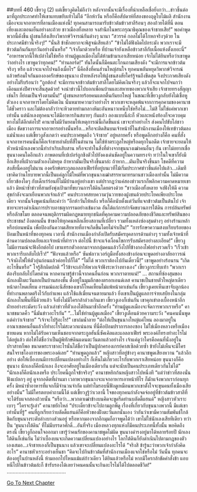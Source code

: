 ##บทที่ 460 เขี้ยวงู (2)
แต่เขี้ยวงูคิดไม่ถึงว่า หลังจากนั้นจะมีเรื่องที่น่าเหลือเชื่อยิ่งกว่า...ข่าวชิ้นต่อมาที่ถูกประกาศทำให้เขาแทบขยับเท้าไม่ได้
“อีกห้าวัน หรือก็คือสัปดาห์ที่สองของฤดูใบไม้ผลิ สำนักงานเมืองจะแจกอาหารที่ลานเมืองแห่งนี้! ทุกคนสามารถมารับข้าวต้มข้าวสาลีร้อนๆ สองถ้วยได้ที่นี่ ตอนเที่ยงและตอนเย็นอย่างละถ้วย ชาวเมืองทั้งหลาย จงสำนึกในพระกรุณาธิคุณของเจ้าชายเสีย!”
พอคำพูดพวกนี้ดังขึ้น ฝูงชนก็ส่งเสียงวิพากษ์วิจารณ์กันต่างๆ นานา
“สวรรค์ กอลไม่ได้โกหกจริงๆด้วย ในประกาศมีข่าวนี้จริงๆ!”
“นั่นสิ ข้าชักอยากจะพิสูจน์เสียแล้ว”
“ข้าไม่ได้ฟังผิดไปกระมัง พวกเราจะมีข้าวต้มกินกันทุกวันอย่างนั้นหรือ”
“เจ้าก็มาด้วยหรือ ที่บ้านเจ้ายังเหลือข้าวสาลีกับเนื้อแห้งตั้งเยอะนี่”
“อาหารพวกนี้ให้เปล่าไม่ใช่หรือ ท่านผู้ดูแลเมืองไม่ได้ห้ามข้ามาเอาเสียหน่อย เจ้าไม่ได้ยินหรือว่าเขาพูดว่าอย่างไร เขาพูดว่าทุกคน!”
“ท่านลอร์ด!” ทันใดนั้นก็มีคนตะโกนถามเสียงดัง “จะมีการแจกข้าวต้มจริงๆ หรือ แล้วจะแจกไปจนถึงเมื่อไร”
นี่คือสิ่งที่คนส่วนใหญ่สนใจ ทุกคนพลันหยุดวิพากษ์วิจารณ์ แล้วพร้อมใจกันมององครักษ์ของขุนนาง
ฝ่ายหลังรอให้ฝูงชนสงสัยใคร่รู้จนถึงขีดสุด จึงประกาศเสียงดังอย่างไม่รีบร้อนว่า “ถูกต้อง! จะมีการแจกข้าวต้มข้าวสาลีโดยไม่คิดเงินจริงๆ แล้วก็จะแจกไปจนกว่าเดือนแห่งปีศาจจะสิ้นสุดด้วย! จงนำข่าวนี้ไปบอกเพื่อนบ้านและสหายของพวกเจ้าเสีย เจ้าชายทรงสัญญาเช่นไร ก็ย่อมเป็นจริงตามนั้น!”
ฝูงชนหลายร้อยคนแตกตื่นกันยกใหญ่ ในขณะที่เขี้ยวงูกลับยังไม่เชื่อหูตัวเอง
แจกอาหารโดยไม่คิดเงิน นั่นหมายความว่าอย่างไร พวกเขาจะหลุดพ้นจากการคุกคามของคานาชได้ชั่วคราว และไม่ต้องกลัวว่าจะหิวตายท่ามกลางหิมะอันหนาวเหน็บใช่หรือไม่...ไม่สิ ไม่ใช่แค่พวกเขาเท่านั้น แต่นักเลงทุกคนจะได้มีอาหารกินสบายๆ กันแล้ว ลองแบบนี้ล่ะก็ หัวและหนังท้องก็จะควบคุมหางไม่ได้อีกต่อไป!
คานาชไม่มีวันยอมให้เหตุการณ์นี้เกิดขึ้นแน่ เขาจะทำอย่างไร ส่งคนไปขับไล่ชาวเมือง ขัดขวางการแจกอาหารอย่างนั้นหรือ...หรือจะติดสินบนเจ้าหน้าที่ในสำนักงานเมืองให้เทข้าวต้มลงแม่น้ำแดง
แต่เขี้ยวงูสังเกตว่า คนประกาศพูดถึง ‘เจ้าชาย’ อยู่หลายครั้ง หรือพูดอีกอย่างก็คือ คนที่สั่งแจกอาหารคนนั้นก็คือเจ้าชายลำดับที่สี่ในตำนาน ไม่ใช่ห้าตระกูลใหญ่หรือดยุกในอดีต เจ้าชายจะยอมให้หัวหน้านักเลงพวกนี้ทำกําเริบเสิบสาน หรือจะทำในสิ่งที่ต่างจากขุนนางเฒ่าคนอื่นๆ กัน
เขาไม่อยากเชื่อขุนนางคนใดอีกแล้ว ภาพตอนที่เปเปอร์ถูกชิงตัวไปยังคงเด่นชัดอยู่ในความทรงจำ
ทว่าในใจเขาก็ยังมีอีกเสียงที่เฝ้าถามตัวเองไม่หยุด ถ้าหากมันเป็นจริงขึ้นมาล่ะ ถ้าหาก...มันเป็นจริงขึ้นมา
โชคดีที่ความสงสัยนี้คงอยู่ไม่นาน องครักษ์ตระกูลแอลลาเฟียร์ที่อยู่บนเวทีไม้เริ่มประกาศข่าวชิ้นต่อไปแล้ว...เดิมทีเขาคิดว่านโยบายพวกนี้เป็นแค่ลูกไม้ใหม่ที่พวกขุนนางเฒ่าสรรหามาทรมานชาวเมืองเท่านั้น ไม่มีความเกี่ยวข้องใดๆ กับเด็กเร่ร่อนที่ไม่มีบ้านอยู่อย่างเขา แต่ปรากฏว่าแค่สองข่าวแรกก็พลิกความคาดหมายเขาแล้ว มิหนำซ้ำข่าวที่สามยังพุ่งเป้ามาที่ขบวนการใต้ดินโดยตรงด้วย
“ชาวเมืองทั้งหลาย จงฟังให้ดี ความสุขกำลังจะมาเยือนพวกเจ้าแล้ว!” คนประกาศสยบความวุ่นวายของฝูงชนด้วยประโยคเพียงประโยคเดียว จากนั้นจึงพูดเน้นทีละคำว่า “อีกห้าวันให้หลัง หรือก็คือนับตั้งแต่วันที่แจกข้าวต้มเป็นต้นไป เจ้าชายจะทรงดำเนินการปราบอาชญากรรมอย่างเข้มงวด อันได้แก่การกำจัดขบวนการใต้ดิน การปล้นทรัพย์หรือลักขโมย ตลอดจนพฤติกรรมผิดกฎหมายทุกชนิดที่คุกคามความปลอดภัยของชีวิตและทรัพย์สินของประชาชน! ถึงตอนนั้น ข้าขอให้ทุกคนหลีกเลี่ยงสถานที่เปลี่ยว รวมทั้งแหล่งซ่องสุมต่างๆ อย่างร้านเหล้าหรือบ่อนพนัน เพื่อป้องกันความเสียหายที่อาจเกิดขึ้นโดยไม่จำเป็น!”
“การรักษาความสงบเรียบร้อยของป้อมเป็นหน้าที่ของทุกคน เวลานี้ สำนักงานเมืองกำลังเปิดรับสมัครบุคลากรด้านต่างๆ รวมทั้งเจ้าหน้าที่ด้านความปลอดภัยและเจ้าหน้าที่ตำรวจ ต่อไปนี้ ข้าจะแจ้งเงื่อนไขการรับสมัครอย่างละเอียด!”
เขี้ยวงูไม่มีอารมณ์จะฟังอีกต่อไป เขาแทรกตัวออกมาจากกลุ่มคนแล้ววิ่งไปที่ข้างกองไฟอย่างรวดเร็ว “เร็วเข้า พวกเรารีบกลับไปเร็ว!”
“ฟังจบแล้วหรือ” ซันฟลาวเวอร์ถูมือทั้งสองข้างก่อนจะพูดอย่างอาลัยอาวรณ์ “เจ้าผิงไฟให้ตัวอุ่นก่อนแล้วค่อยไปก็ได้”
“ไม่ได้ พวกเราต้องไปกันเดี๋ยวนี้!” เขาพูดอย่างร้อนรน
“เกิดอะไรขึ้นหรือ” โจรู้สึกผิดปกติ
“ไว้ข้าจะเล่าให้พวกเจ้าฟังระหว่างทางเอง” เขี้ยวงูกระทืบเท้า “พวกเราต้องรีบกลับไปโดยด่วน หากคานาชรู้ข่าวนี้จากคนอื่นก่อน พวกเราตายแน่!”
…
สถานที่ซ่องสุมของนักเลงฝั่งตะวันตกเป็นบ้านสองชั้น ตั้งอยู่ในมุมลึกของตรอกเอนด์เลส
คานาชเป็นชายตัวใหญ่ตาเดียวหน้าตาโหดเหี้ยม อารมณ์และนิสัยของเขาก็โหดเหี้ยมไม่แพ้หน้าตาเช่นกัน เขี้ยวงูเคยเห็นเขาจับลูกน้องที่ทำงานพลาดตรึงไว้กับกำแพง แล้วใช้แส้เฆี่ยนจนตายมาแล้ว ยิ่งเขาเป็นผู้ดูแลการจ่ายเสบียงในกลุ่มนักเลงในพื้นที่นี้ด้วยแล้ว จึงยิ่งไม่มีใครกล้าล่วงเกินเขา
เขี้ยวงูเองก็เช่นกัน เขาคุกเข่าลงเบื้องหน้าอีกฝ่ายอย่างระมัดระวัง แล้วเล่าข่าวที่ตัวเองได้ยินมาซ้ำอีกครั้ง
“ท่านผู้ดูแลเมืองจะจัดการพวกเราหรือ” คานาชขมวดคิ้ว “นี่มันข่าวอะไรกัน”
“...ไม่ใช่ท่านผู้ดูแลเมือง” เขี้ยวงูเตือนด้วยความระวัง “คนคนนั้นพูดแต่คำว่าเจ้าชาย”
“เจ้าจะไปรู้อะไร!” เขาถ่มน้ำลาย “ต่อให้เป็นขุนนางใหญ่แค่ไหน ลองมาอยู่ในอาณาเขตคนอื่นแล้วก็ทำอะไรไม่สะดวกแน่นอน ที่นี่คือป้อมปราการลองซอง ไม่ใช่เมืองหลวงหรือเมืองชายแดน หากไม่ได้รับความเห็นชอบจากตระกูลฮันนี่ซัคเคิลและแอลลาเฟียร์ พระองค์ก็ทรงทำอะไรไม่ได้อยู่แล้ว ต่อให้ได้ชื่อว่าเป็นผู้พิทักษ์ดินแดนตะวันตกแล้วอย่างไร เจ้าแค่ดูว่าใครคือคนที่นั่งอยู่ในปราสาทก็พอ ขนาดพระราชาอะไรนั่นได้ชื่อว่าเป็นผู้ปกครองเกรย์คาสเซิลด้วยซ้ำ ข้ายังไม่เห็นจะมีใครสนใจราชโองการของพระองค์เลย”
“ท่านพูดถูกแล้ว” หญิงสาวที่อยู่ข้างๆ คานาชพูดเสียงหวาน “แล้วอีกอย่าง ต่อให้เบื้องบนมีการเปลี่ยนแปลงอย่างไร ก็เห็นไม่เกี่ยวอะไรกับพวกเราเสียหน่อย ขุนนางก็คือขุนนาง นักเลงก็คือนักเลง ถึงจะอาศัยอยู่ในเมืองเดียวกัน แต่จะนับเป็นคนประเภทเดียวกันไม่ได้”
“นักเลงก็คือนักเลงหรือ ประโยคนี้ถูกใจข้าจริงๆ” คานาชหยิกก้นหญิงสาวไปหนึ่งที “แต่ว่าข่าวที่สองนั่นฟังแปลกๆ อยู่ ดูจากอดีตที่ผ่านมา เวลาพวกขุนนางจะแจกอาหารเอาหน้าทีไร ก็มักแจ้งพวกเราก่อนทุกครั้ง มิหนำซ้ำอาหารที่แจกก็มีจำนวนจำกัด แต่ทำไมรอบนี้ฟังดูเหมือนพวกเขาตั้งใจจะขุนคนทั้งเมืองเสียอย่างนั้น”
ไม่มีใครตอบคำถามนี้ได้ แต่เขี้ยวงูรู้ว่าเวลานี้ ใจของทุกคนกำลังจดจ่ออยู่ที่ข้าวต้มข้าวสาลีที่จะได้รับแจกสองถ้วยนั้น
“หรือว่า...พวกตาเฒ่าข้างบนคิดจะขูดรีดท่านบลัดดี้แฮนด์” หญิงสาวหัวเราะเบาๆ
“ใครจะรู้เล่า” คานาชยักไหล่ “ประเดี๋ยวข้าจะไปถามลูกพี่ดู เรื่องที่เกี่ยวกับขุนนางพวกนี้ มีแต่เขาเท่านั้นที่รู้”
คนที่ถูกเรียกว่าบลัดดี้แฮนด์ก็คือหัวของฝั่งตะวันตกนั่นเอง ว่ากันว่าเขามีความสัมพันธ์ใกล้ชิดกับขุนนางระดับล่างบางส่วนอยู่ หรือหากมองจากอีกมุมก็อาจพูดได้ว่า เขาไม่ใช่นักเลงเสียทีเดียว ทว่าป็น ‘ขุนนางใต้ดิน’ ที่ไม่มีบรรดาศักดิ์...อันที่จริง เมืองหลวงทุกแห่งก็มีคนประเภทนี้ทั้งนั้น
พอคิดถึงตรงนี้ เขี้ยวงูก็ถอนใจออกมา เขารู้ว่าคนรักของคานาชพูดไม่ผิด ขุนนางดำรงอยู่มาได้หลายร้อยปี นักเลงใต้ดินก็เช่นกัน ไม่ว่าเบื้องบนจะเกิดความเปลี่ยนแปลงอย่างไร โลกใต้ดินก็ยังดำเนินไปตามกฎของตัวเองเสมอ...เจ้าชายเองก็เป็นขุนนาง แล้วเขาจะเปลี่ยนแปลงอะไรได้
“จริงสิ ข้ารู้นะว่าพวกเจ้ากำลังคิดอะไร” คานาชหัวเราะอย่างเย็นชา “คิดจะไปกินข้าวต้มที่สำนักงานเมืองแจกใช่หรือไม่ วันนั้น ทุกคนจะต้องอยู่ในบ้านหลังนี้ ห้ามออกไปไหนแม้แต่ก้าวเดียว ได้ยินแล้วหรือไม่ หากมีใครกล้าขัดคำสั่งข้า แอบหนีไปกินข้าวต้มล่ะก็ ข้ารับรองได้เลยว่าคนคนนั้นจะกินอะไรไม่ได้ไปตลอดชีวิต!”
………………………………….




[Go To Next Chapter]( ./373.md)